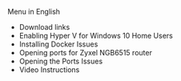 Menu in English
* Download links
* Enabling Hyper V for Windows 10 Home Users
* Installing Docker Issues
* Opening ports for Zyxel NGB6515 router
* Opening the Ports Issues
* Video Instructions




